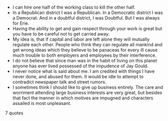  - I can hire one half of the working class to kill the other half.
 - In a Republican district I was a Republican. In a Democratic district I was a Democrat. And in a doubtful district, I was Doubtful. But I was always for Erie.
 - Having the ability to get and gain respect through your work is great but you have to be careful not to get carried away.
 - My idea is, that if capital and labor are left alone they will mutually regulate each other. People who think they can regulate all mankind and get wrong ideas which they believe to be panaceas for every ill cause much trouble to both employers and employees by their interference.
 - I do not believe that since man was in the habit of living on this planet anyone has ever lived possessed of the impudence of Jay Gould.
 - I never notice what is said about me. I am credited with things I have never done, and abused for them. It would be idle to attempt to contradict newspaper talk and street rumors.
 - I sometimes think I should like to give up business entirely. The care and worriment attending large business interests are very great, but besides that fact the manner in which motives are impugned and characters assailed is most unpleasant.

7 quotes